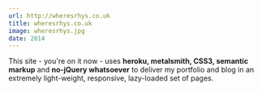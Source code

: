 ```yaml
---
url: http://wheresrhys.co.uk
title: wheresrhys.co.uk
image: wheresrhys.jpg
date: 2014
---
```

This site - you're on it now - uses **heroku, metalsmith, CSS3, semantic markup** and **no-jQuery whatsoever** to deliver my portfolio and blog in an extremely light-weight, responsive, lazy-loaded set of pages.